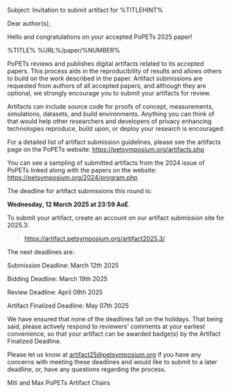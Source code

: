Subject: Invitation to submit artifact for %TITLEHINT%

Dear author(s),

Hello and congratulations on your accepted PoPETs 2025 paper!

%TITLE%
%URL%/paper/%NUMBER%

PoPETs reviews and publishes digital artifacts related to its accepted papers. This process aids in the reproducibility of results and allows others to build on the work described in the paper. Artifact submissions are requested from authors of all accepted papers, and although they are optional, we strongly encourage you to submit your artifacts for review.

Artifacts can include source code for proofs of concept, measurements, simulations, datasets, and build environments. Anything you can think of that would help other researchers and developers of privacy enhancing technologies reproduce, build upon, or deploy your research is encouraged.

For a detailed list of artifact submission guidelines, please see the artifacts page on the PoPETs website: https://petsymposium.org/artifacts.php

You can see a sampling of submitted artifacts from the 2024 issue of PoPETs linked along with the papers on the website:
https://petsymposium.org/2024/program.php

The deadline for artifact submissions this round is:

  **Wednesday, 12 March 2025 at 23:59 AoE**.

To submit your artifact, create an account on our artifact submission
site for 2025.3: 
  > https://artifact.petsymposium.org/artifact2025.3/ 

The next deadlines are:

Submission Deadline:          March 12th 2025

Bidding Deadline:             March 19th 2025

Review Deadline:              April 09th 2025

Artifact Finalized Deadline:  May  07th 2025

We have ensured that none of the deadlines fall on the holidays. That being said, please actively respond to reviewers' comments at your earliest convenience, so that your artifact can be awarded badge(s) by the Artifact Finalized Deadline.

Please let us know at <artifact25@petsymposium.org> if you have any concerns with meeting these deadlines and would like to submit to a later deadline, or, have any questions regarding the process.

Miti and Max
PoPETs Artifact Chairs
